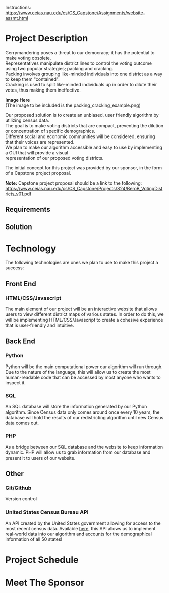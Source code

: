 Instructions: https://www.ceias.nau.edu/cs/CS_Capstone/Assignments/website-assmt.html


# Project Description  
Gerrymandering poses a threat to our democracy; it has the potential to make voting obsolete.  
Representatives manipulate district lines to control the voting outcome using two popular strategies; packing and cracking.  
Packing involves grouping like-minded individuals into one district as a way to keep them "contained".   
Cracking is used to split like-minded individuals up in order to dilute their votes, thus making them ineffective. 

**Image Here**  
(The image to be included is the packing_cracking_example.png)

Our proposed solution is to create an unbiased, user friendly algorithm by utilizing census data.  
The goal is to make voting districts that are compact, preventing the dilution or concentration of specific demographics.   
Different social and economic communities will be considered, ensuring that their voices are represented.   
We plan to make our algorithm accessible and easy to use by implementing a GUI that will provide a visual   
representation of our proposed voting districts.


The initial concept for this project was provided by our sponsor, in the form of a Capstone project proposal.  

**Note:**
Capstone project proposal should be a link to the following: https://www.ceias.nau.edu/cs/CS_Capstone/Projects/S24/BeroB_VotingDistricts_v01.pdf


## Requirements



## Solution



# Technology
The following technologies are ones we plan to use to make this project a success:
## Front End
### HTML/CSS/Javascript
The main element of our project will be an interactive website that allows users to view different district maps of various states. In order to do this, we will be implementing HTML/CSS/Javascript to create a cohesive experience that is user-friendly and intuitive.

## Back End
### Python
Python will be the main computational power our algorithm will run through. Due to the nature of the language, this will allow us to create the most human-readable code that can be accessed by most anyone who wants to inspect it.
### SQL
An SQL database will store the information generated by our Python algorithm. Since Census data only comes around once every 10 years, the database will hold the results of our redistricting algorithm until new Census data comes out.
### PHP
As a bridge between our SQL database and the website to keep information dynamic. PHP will allow us to grab information from our database and present it to users of our website.
## Other
### Git/Github
Version control
### United States Census Bureau API
An API created by the United States government allowing for access to the most recent census data. Available [here](https://www.census.gov/data/developers/guidance/api-user-guide.html), this API allows us to implement real-world data into our algorithm and accounts for the demographical information of all 50 states!

# Project Schedule




# Meet The Sponsor
